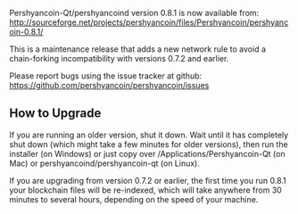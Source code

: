 Pershyancoin-Qt/pershyancoind version 0.8.1 is now available from:
  http://sourceforge.net/projects/pershyancoin/files/Pershyancoin/pershyancoin-0.8.1/

This is a maintenance release that adds a new network rule to avoid
a chain-forking incompatibility with versions 0.7.2 and earlier.

Please report bugs using the issue tracker at github:
  https://github.com/pershyancoin/pershyancoin/issues


How to Upgrade
--------------

If you are running an older version, shut it down. Wait
until it has completely shut down (which might take a few minutes for older
versions), then run the installer (on Windows) or just copy over
/Applications/Pershyancoin-Qt (on Mac) or pershyancoind/pershyancoin-qt (on Linux).

If you are upgrading from version 0.7.2 or earlier, the first time you
run 0.8.1 your blockchain files will be re-indexed, which will take
anywhere from 30 minutes to several hours, depending on the speed of
your machine.
